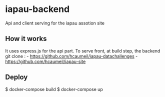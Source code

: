 # iapau-backend

Api and client serving for the iapau assotion site

## How it works

  It uses express.js for the api part.
  To serve front, at build step, the backend git clone :
    - https://github.com/hcaumeil/iapau-datachallenges
    - https://github.com/hcaumeil/iapau-site


## Deploy 

  $ docker-compose build
  $ docker-compose up

